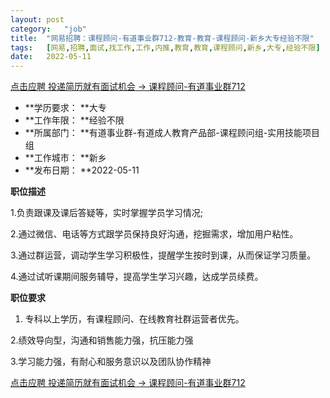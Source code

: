 ```yaml
---
layout:	post
category:	"job"
title:	"网易招聘：课程顾问-有道事业群712-教育-教育-课程顾问-新乡大专经验不限"
tags:	[网易,招聘,面试,找工作,工作,内推,教育,教育,课程顾问,新乡,大专,经验不限]
date:	2022-05-11
---
```


[点击应聘 投递简历就有面试机会 ->  课程顾问-有道事业群712](http://mobile.bole.netease.com/bole/boleDetail?id=40172&employeeId=346f03c3cda5f04c&key=all)



- **学历要求： **大专
- **工作年限： **经验不限
- **所属部门： **有道事业群-有道成人教育产品部-课程顾问组-实用技能项目组
- **工作城市： **新乡
- **发布日期： **2022-05-11



**职位描述**

1.负责跟课及课后答疑等，实时掌握学员学习情况;

2.通过微信、电话等方式跟学员保持良好沟通，挖掘需求，增加用户粘性。

3.通过群运营，调动学生学习积极性，提醒学生按时到课，从而保证学习质量。

4.通过试听课期间服务辅导，提高学生学习兴趣，达成学员续费。





**职位要求**

1. 专科以上学历，有课程顾问、在线教育社群运营者优先。

2.绩效导向型，沟通和销售能力强，抗压能力强

3.学习能力强，有耐心和服务意识以及团队协作精神



[点击应聘 投递简历就有面试机会 ->  课程顾问-有道事业群712](http://mobile.bole.netease.com/bole/boleDetail?id=40172&employeeId=346f03c3cda5f04c&key=all)